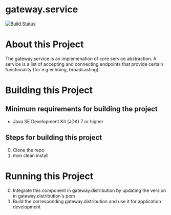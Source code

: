 # gateway.service

[![Build Status][build-status-image]][build-status]

[build-status-image]: https://travis-ci.org/kaazing/gateway.service.svg?branch=develop
[build-status]: https://travis-ci.org/kaazing/gateway.service

# About this Project

The gateway.service is an implemenation of core service abstraction. A service is a list of accepting and connecting endpoints that provide certain functionality (for e.g echoing, broadcasting).

# Building this Project

## Minimum requirements for building the project
* Java SE Development Kit (JDK) 7 or higher

## Steps for building this project
0. Clone the repo
0. mvn clean install

# Running this Project

0. Integrate this component in gateway.distribution by updating the version in gateway.distribution's pom
0. Build the corresponding gateway.distribution and use it for application development
